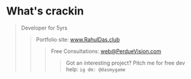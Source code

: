 # What's crackin
> Developer for 5yrs <br>
>> Portfolio site: www.RahulDas.club <br>
>>> Free Consultations: web@PerdueVision.com <br>
>>>> Got an interesting project? Pitch me for free dev help: `ig dm: @dasmygame`
